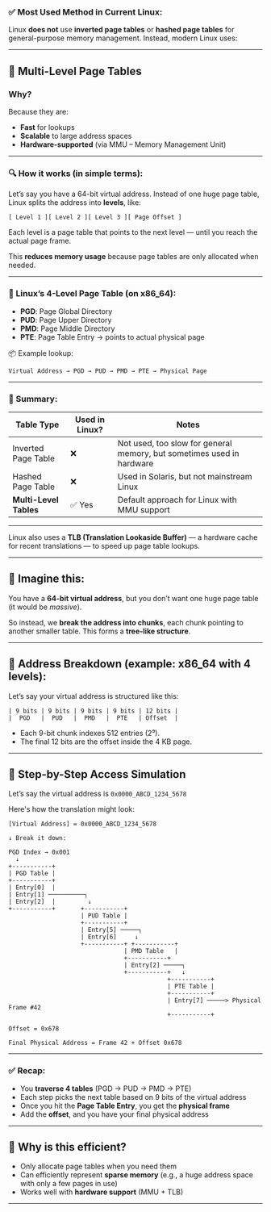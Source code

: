 ### ✅ **Most Used Method in Current Linux:**

Linux **does not** use **inverted page tables** or **hashed page tables** for general-purpose memory management.
Instead, modern Linux uses:

---

## 🧠 **Multi-Level Page Tables**

### Why?

Because they are:

- **Fast** for lookups
- **Scalable** to large address spaces
- **Hardware-supported** (via MMU – Memory Management Unit)

---

### 🔍 How it works (in simple terms):

Let’s say you have a 64-bit virtual address. Instead of one huge page table, Linux splits the address into **levels**, like:

```
[ Level 1 ][ Level 2 ][ Level 3 ][ Page Offset ]
```

Each level is a page table that points to the next level — until you reach the actual page frame.

This **reduces memory usage** because page tables are only allocated when needed.

---

### 🧱 Linux’s 4-Level Page Table (on x86_64):

- **PGD**: Page Global Directory
- **PUD**: Page Upper Directory
- **PMD**: Page Middle Directory
- **PTE**: Page Table Entry → points to actual physical page

📦 Example lookup:

```
Virtual Address → PGD → PUD → PMD → PTE → Physical Page
```

---

### 🏁 Summary:

| Table Type             | Used in Linux? | Notes                                                                 |
| ---------------------- | -------------- | --------------------------------------------------------------------- |
| Inverted Page Table    | ❌             | Not used, too slow for general memory, but sometimes used in hardware |
| Hashed Page Table      | ❌             | Used in Solaris, but not mainstream Linux                             |
| **Multi-Level Tables** | ✅ Yes         | Default approach for Linux with MMU support                           |

---

Linux also uses a **TLB (Translation Lookaside Buffer)** — a hardware cache for recent translations — to speed up page table lookups.

---

## 🧠 Imagine this:

You have a **64-bit virtual address**, but you don’t want one huge page table (it would be _massive_).

So instead, we **break the address into chunks**, each chunk pointing to another smaller table. This forms a **tree-like structure**.

---

## 🧱 Address Breakdown (example: x86_64 with 4 levels):

Let’s say your virtual address is structured like this:

```
| 9 bits | 9 bits | 9 bits | 9 bits | 12 bits |
|  PGD   |  PUD   |  PMD   |  PTE   | Offset  |
```

- Each 9-bit chunk indexes 512 entries (2⁹).
- The final 12 bits are the offset inside the 4 KB page.

---

## 🔁 Step-by-Step Access Simulation

Let’s say the virtual address is `0x0000_ABCD_1234_5678`

Here's how the translation might look:

```
[Virtual Address] = 0x0000_ABCD_1234_5678

↓ Break it down:

PGD Index → 0x001
  ↓
+-----------+
| PGD Table |
+-----------+
| Entry[0]  |
| Entry[1] ──────────┐
| Entry[2]  |         ↓
+-----------+       +-----------+
                    | PUD Table |
                    +-----------+
                    | Entry[5] ─────┐
                    | Entry[6]     ↓
                    +-----------+ +-----------+
                                | PMD Table   |
                                +-----------+
                                | Entry[2] ─────┐
                                +-----------+   ↓
                                            +-----------+
                                            | PTE Table |
                                            +-----------+
                                            | Entry[7] ─────> Physical Frame #42
                                            +-----------+

Offset = 0x678

Final Physical Address = Frame 42 + Offset 0x678
```

---

### ✅ Recap:

- You **traverse 4 tables** (PGD → PUD → PMD → PTE)
- Each step picks the next table based on 9 bits of the virtual address
- Once you hit the **Page Table Entry**, you get the **physical frame**
- Add the **offset**, and you have your final physical address

---

## 🔄 Why is this efficient?

- Only allocate page tables when you need them
- Can efficiently represent **sparse memory** (e.g., a huge address space with only a few pages in use)
- Works well with **hardware support** (MMU + TLB)

---
